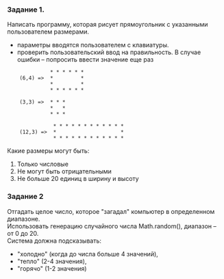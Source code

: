 ### Задание 1.
Написать программу, которая рисует прямоугольник с указанными пользователем размерами. 
- параметры вводятся пользователем с клавиатуры.
- проверить пользовательский ввод на правильность. В случае ошибки – попросить ввести значение еще раз

```
              * * * * * *
    (6,4) =>  *         *
              *         *
              * * * * * *
    
    (3,3) =>  * * *
              *   *
              * * *
    
               * * * * * * * * * * * * 
    (12,3) =>  *                     *
               * * * * * * * * * * * *
```

Какие размеры могут быть:
1. Только числовые
2. Не могут быть отрицательными
3. Не больше 20 единиц в ширину и высоту

### Задание 2
Отгадать целое число, которое "загадал" компьютер в определенном диапазоне.<br/> 
Использовать генерацию случайного числа Math.random(), диапазон – от 0 до 20.<br/> Система должна подсказывать:
  - "холодно" (когда до числа больше 4 значений),
  - "тепло" (2-4 значения),
  - "горячо" (1-2 значения)
